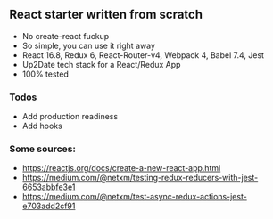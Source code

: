 ## React starter written from scratch
- No create-react fuckup
- So simple, you can use it right away
- React 16.8, Redux 6, React-Router-v4, Webpack 4, Babel 7.4, Jest
- Up2Date tech stack for a React/Redux App
- 100% tested

### Todos
- Add production readiness
- Add hooks

### Some sources: 
- https://reactjs.org/docs/create-a-new-react-app.html
- https://medium.com/@netxm/testing-redux-reducers-with-jest-6653abbfe3e1
- https://medium.com/@netxm/test-async-redux-actions-jest-e703add2cf91
